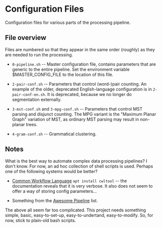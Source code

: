 
Configuration Files
====================

Configuration files for various parts of the processing pipeline.

File overview
-------------
Files are numbered so that they appear in the same order (roughly) as
they are needed to run the processing.

* `0-pipeline.sh` -- Master configuration file, contains parameters
  that are generic to the entire pipeline. Set the environment variable
  $MASTER_CONFIG_FILE to the location of this file.

* `2-pair-conf.sh` -- Parameters that control (word-)pair counting.
  An example of the older, deprecated English-language configuration is
  in `2-pair-conf-en.sh`. It is deprecated, because we no longer do
  segmentation externally.

* `3-mst-conf.sh` and `3-mpg-conf.sh` -- Parameters that control MST
  parsing and disjunct counting. The MPG variant is the "Maximum Planar
  Graph" variation of MST, as ordinary MST parsing may result in
  non-planar trees.

* `4-gram-conf.sh` -- Grammatical clustering.

Notes
-----
What is the best way to automate complex data processing pipelines?
I don't know. For now, an ad hoc collection of shell scripts is used.
Perhaps one of the following systems would be better?

* [Common Workflow Language](https://www.commonwl.org/user_guide/index.html)
  `apt install cwltool` -- the documentation reveals that it is very
  verbose. It also does not seem to offer a way of storing config
  parameters...

* Something from the [Awesome Pipeline](https://github.com/pditommaso/awesome-pipeline)
  list.

The above all seem far too complicated. This project needs something
simple, basic, easy-to-set-up, easy-to-undertand, easy-to-modify. So,
for now, stick to plain-old bash scripts.

